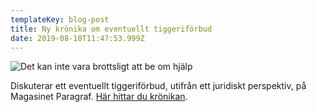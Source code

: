 ```yaml
---
templateKey: blog-post
title: Ny krönika om eventuellt tiggeriförbud
date: 2019-08-18T11:47:53.999Z
---
```

![Det kan inte vara brottsligt att be om hjälp](/img/paragraf.jpg)

Diskuterar ett eventuellt tiggeriförbud, utifrån ett juridiskt perspektiv, på Magasinet Paragraf. [Här hittar du krönikan](https://www.magasinetparagraf.se/nyheter/47932-det-kan-inte-vara-brottsligt-att-be-om-hjalp/).
